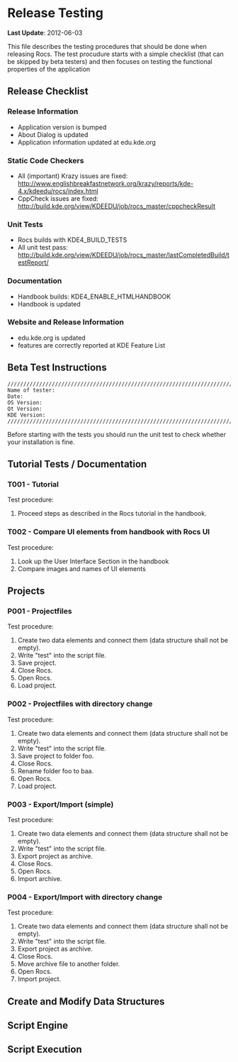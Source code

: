 # Release Testing

**Last Update**: 2012-06-03

This file describes the testing procedures that should be done when releasing 
Rocs. The test procudure starts with a simple checklist (that can be skipped
by beta testers) and then focuses on testing the functional properties
of the application

## Release Checklist

### Release Information

* Application version is bumped
* About Dialog is updated
* Application information updated at edu.kde.org

### Static Code Checkers

* All (important) Krazy issues are fixed:
  http://www.englishbreakfastnetwork.org/krazy/reports/kde-4.x/kdeedu/rocs/index.html
* CppCheck issues are fixed:
  http://build.kde.org/view/KDEEDU/job/rocs_master/cppcheckResult

### Unit Tests

* Rocs builds with KDE4_BUILD_TESTS 
* All unit test pass:
  http://build.kde.org/view/KDEEDU/job/rocs_master/lastCompletedBuild/testReport/

### Documentation

* Handbook builds: KDE4_ENABLE_HTMLHANDBOOK
* Handbook is updated

### Website and Release Information

* edu.kde.org is updated
* features are correctly reported at KDE Feature List

## Beta Test Instructions

```
///////////////////////////////////////////////////////////////////////////////
Name of tester:
Date:
OS Version:
Qt Version:
KDE Version:
///////////////////////////////////////////////////////////////////////////////
```

Before starting with the tests you should run the unit test to check whether
your installation is fine.

## Tutorial Tests / Documentation

### T001 - Tutorial

Test procedure:

1. Proceed steps as described in the Rocs tutorial in the handbook.

### T002 - Compare UI elements from handbook with Rocs UI

Test procedure:

1. Look up the User Interface Section in the handbook
2. Compare images and names of UI elements

## Projects

### P001 - Projectfiles

Test procedure:

1. Create two data elements and connect them (data structure shall not be empty).
2. Write "test" into the script file.
3. Save project.
4. Close Rocs.
5. Open Rocs.
6. Load project.

### P002 - Projectfiles with directory change

Test procedure:

1. Create two data elements and connect them (data structure shall not be empty).
2. Write "test" into the script file.
3. Save project to folder foo.
4. Close Rocs.
5. Rename folder foo to baa.
6. Open Rocs.
7. Load project.

### P003 - Export/Import (simple)

Test procedure:

1. Create two data elements and connect them (data structure shall not be empty).
2. Write "test" into the script file.
3. Export project as archive.
4. Close Rocs.
5. Open Rocs.
6. Import archive.

### P004 - Export/Import with directory change

Test procedure:

1. Create two data elements and connect them (data structure shall not be empty).
2. Write "test" into the script file.
3. Export project as archive.
4. Close Rocs.
5. Move archive file to another folder.
6. Open Rocs.
7. Import project.

## Create and Modify Data Structures

## Script Engine

## Script Execution
